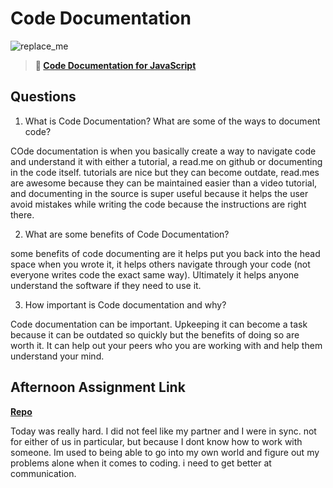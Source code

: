 # Code Documentation

![replace_me](https://codeworks.blob.core.windows.net/public/assets/img/illustrations/placeholder.svg)

> **📖 [Code Documentation for JavaScript](https://codeworksacademy.com/fs-student-guide/resources/wk7/02-JSDocs)**

## Questions

1. What is Code Documentation? What are some of the ways to document code?

COde documentation is when you basically create a way to navigate code and understand it with either a tutorial, a read.me on github or documenting in the code itself. tutorials are nice but they can become outdate, read.mes are awesome because they can be maintained easier than a video tutorial, and documenting in the source is super useful because it helps the user avoid mistakes while writing the code because the instructions are right there.

2. What are some benefits of Code Documentation?

some benefits of code documenting are it helps put you back into the head space when you wrote it, it helps others navigate through your code (not everyone writes code the exact same way). Ultimately it helps anyone understand the software if they need to use it.

3. How important is Code documentation and why?

Code documentation can be important. Upkeeping it can become a task because it can be outdated so quickly but the benefits of doing so are worth it. It can help out your peers who you are working with and help them understand your mind. 

## Afternoon Assignment Link

**[Repo](https://github.com/TyHafen/<ASSIGNMENT_REPO>)**

Today was really hard. I did not feel like my partner and I were in sync. not for either of us in particular, but because I dont know how to work with someone. Im used to being able to go into my own world and figure out my problems alone when it comes to coding. i need to get better at communication.

